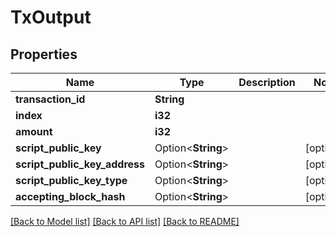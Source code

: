 # TxOutput

## Properties

| Name                          | Type               | Description | Notes      |
| ----------------------------- | ------------------ | ----------- | ---------- |
| **transaction_id**            | **String**         |             |
| **index**                     | **i32**            |             |
| **amount**                    | **i32**            |             |
| **script_public_key**         | Option<**String**> |             | [optional] |
| **script_public_key_address** | Option<**String**> |             | [optional] |
| **script_public_key_type**    | Option<**String**> |             | [optional] |
| **accepting_block_hash**      | Option<**String**> |             | [optional] |

[[Back to Model list]](../README.md#documentation-for-models) [[Back to API list]](../README.md#documentation-for-api-endpoints) [[Back to README]](../README.md)
